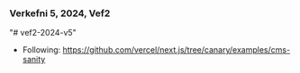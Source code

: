 ### Verkefni 5, 2024, Vef2

"# vef2-2024-v5" 

- Following: https://github.com/vercel/next.js/tree/canary/examples/cms-sanity

